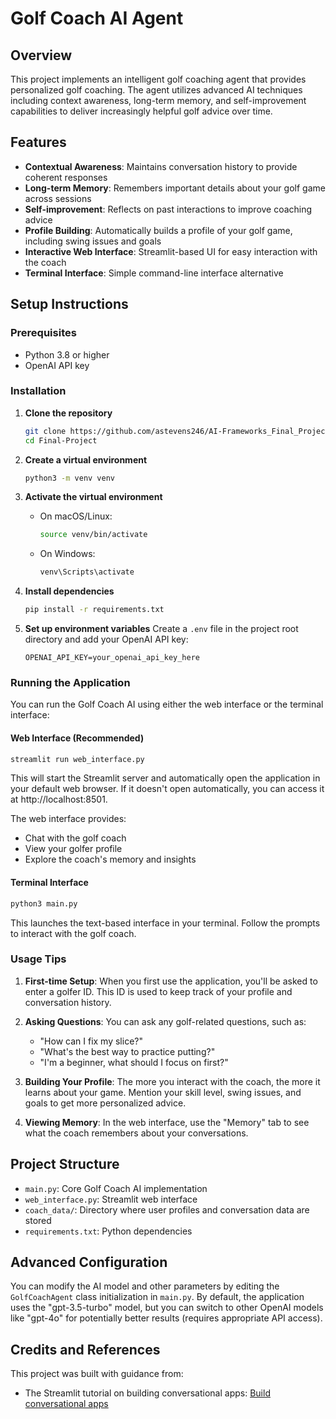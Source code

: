 # Golf Coach AI Agent

## Overview

This project implements an intelligent golf coaching agent that provides personalized golf coaching. The agent utilizes advanced AI techniques including context awareness, long-term memory, and self-improvement capabilities to deliver increasingly helpful golf advice over time.

## Features

- **Contextual Awareness**: Maintains conversation history to provide coherent responses
- **Long-term Memory**: Remembers important details about your golf game across sessions
- **Self-improvement**: Reflects on past interactions to improve coaching advice
- **Profile Building**: Automatically builds a profile of your golf game, including swing issues and goals
- **Interactive Web Interface**: Streamlit-based UI for easy interaction with the coach
- **Terminal Interface**: Simple command-line interface alternative

## Setup Instructions

### Prerequisites

- Python 3.8 or higher
- OpenAI API key

### Installation

1. **Clone the repository**

   ```bash
   git clone https://github.com/astevens246/AI-Frameworks_Final_Project.git
   cd Final-Project
   ```

2. **Create a virtual environment**

   ```bash
   python3 -m venv venv
   ```

3. **Activate the virtual environment**

   - On macOS/Linux:
     ```bash
     source venv/bin/activate
     ```
   - On Windows:
     ```bash
     venv\Scripts\activate
     ```

4. **Install dependencies**

   ```bash
   pip install -r requirements.txt
   ```

5. **Set up environment variables**
   Create a `.env` file in the project root directory and add your OpenAI API key:
   ```
   OPENAI_API_KEY=your_openai_api_key_here
   ```

### Running the Application

You can run the Golf Coach AI using either the web interface or the terminal interface:

#### Web Interface (Recommended)

```bash
streamlit run web_interface.py
```

This will start the Streamlit server and automatically open the application in your default web browser. If it doesn't open automatically, you can access it at http://localhost:8501.

The web interface provides:

- Chat with the golf coach
- View your golfer profile
- Explore the coach's memory and insights

#### Terminal Interface

```bash
python3 main.py
```

This launches the text-based interface in your terminal. Follow the prompts to interact with the golf coach.

### Usage Tips

1. **First-time Setup**: When you first use the application, you'll be asked to enter a golfer ID. This ID is used to keep track of your profile and conversation history.

2. **Asking Questions**: You can ask any golf-related questions, such as:

   - "How can I fix my slice?"
   - "What's the best way to practice putting?"
   - "I'm a beginner, what should I focus on first?"

3. **Building Your Profile**: The more you interact with the coach, the more it learns about your game. Mention your skill level, swing issues, and goals to get more personalized advice.

4. **Viewing Memory**: In the web interface, use the "Memory" tab to see what the coach remembers about your conversations.

## Project Structure

- `main.py`: Core Golf Coach AI implementation
- `web_interface.py`: Streamlit web interface
- `coach_data/`: Directory where user profiles and conversation data are stored
- `requirements.txt`: Python dependencies

## Advanced Configuration

You can modify the AI model and other parameters by editing the `GolfCoachAgent` class initialization in `main.py`. By default, the application uses the "gpt-3.5-turbo" model, but you can switch to other OpenAI models like "gpt-4o" for potentially better results (requires appropriate API access).

## Credits and References

This project was built with guidance from:

- The Streamlit tutorial on building conversational apps: [Build conversational apps](https://docs.streamlit.io/develop/tutorials/chat-and-llm-apps/build-conversational-apps)

